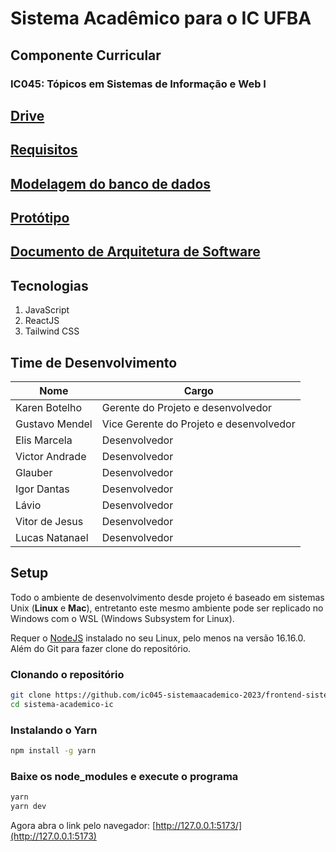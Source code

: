 # Sistema Acadêmico para o IC UFBA

## Componente Curricular

### IC045: Tópicos em Sistemas de Informação e Web I

## [Drive](https://drive.google.com/drive/folders/1QJ4PaNYhIkvsSdNPGOQN3nP7j8SYYtgN?usp=sharing)

## [Requisitos](https://docs.google.com/document/d/1Dzjv17Old3uu1rwtQg_xaMUMJ1OL9CvtbSKM_gnplww/edit?usp=drive_link)

## [Modelagem do banco de dados](https://dbdesigner.page.link/28BjhNgupwdhX9Tp8)

## [Protótipo](https://www.figma.com/file/43HvdK6cT0hJ4XjSFZDL04/SIGA---IC045?type=design&mode=design&t=ogiUXiYnDVzzZ5J4-1)
## [Documento de Arquitetura de Software](https://docs.google.com/document/d/1b8DwGg7oZ-APcK7_UBkhEQnsvwaKZnzY/edit?usp=sharing&ouid=114509522047919530579&rtpof=true&sd=true)


## Tecnologias
1. JavaScript
2. ReactJS
3. Tailwind CSS

## Time de Desenvolvimento

| Nome           | Cargo                                   |
| -------------- | --------------------------------------- |
| Karen Botelho  | Gerente do Projeto e desenvolvedor      |
| Gustavo Mendel | Vice Gerente do Projeto e desenvolvedor |
| Elis Marcela   | Desenvolvedor                           |
| Victor Andrade | Desenvolvedor                           |
| Glauber        | Desenvolvedor                           |
| Igor Dantas    | Desenvolvedor                           |
| Lávio          | Desenvolvedor                           |
| Vitor de Jesus | Desenvolvedor                           |
| Lucas Natanael | Desenvolvedor                           |



## Setup

Todo o ambiente de desenvolvimento desde projeto é baseado em sistemas Unix (**Linux** e **Mac**), entretanto este mesmo ambiente pode ser replicado no Windows com o WSL (Windows Subsystem for Linux).

Requer o [NodeJS](https://nodejs.org/pt-br) instalado no seu Linux, pelo menos na versão 16.16.0. Além do Git para fazer clone do repositório.

### Clonando o repositório

```bash
git clone https://github.com/ic045-sistemaacademico-2023/frontend-sistema-academico-ic-ufba.git sistema-academico-ic
cd sistema-academico-ic
```



### Instalando o Yarn

```bash
npm install -g yarn
```



### Baixe os node_modules e execute o programa

```bash
yarn
yarn dev
```



Agora abra o link pelo navegador: [http://127.0.0.1:5173/](http://127.0.0.1:5173)



